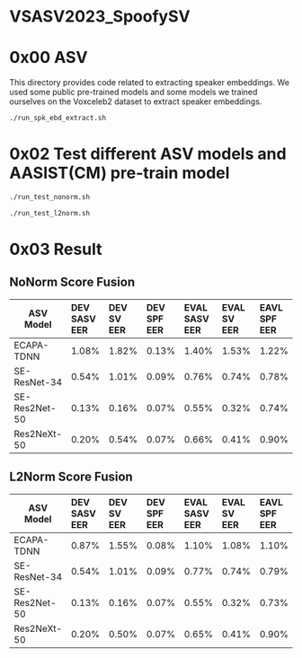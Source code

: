 # VSASV2023_SpoofySV

# 0x00 ASV
This directory provides code related to extracting speaker embeddings. 
We used some public pre-trained models and some models we trained ourselves on the Voxceleb2 dataset to extract speaker embeddings.
```bash
./run_spk_ebd_extract.sh
```
# 0x02 Test different ASV models and AASIST(CM) pre-train model

```bash
./run_test_nonorm.sh
```
```bash
./run_test_l2norm.sh
```

# 0x03 Result
## NoNorm Score Fusion

| ASV Model         | DEV SASV EER |  DEV SV EER   |  DEV SPF EER  | EVAL SASV EER |  EVAL SV EER   |   EAVL SPF EER | 
| ---------------   | :---------   | :---------    |  :------------| :---------    |  :---------    |  :------------ | 
| ECAPA-TDNN        |     1.08%    |     1.82%     |     0.13%     |     1.40%     |     1.53%      |       1.22%    |  
| SE-ResNet-34      |     0.54%    |     1.01%     |     0.09%     |     0.76%     |     0.74%      |       0.78%    |  
| SE-Res2Net-50     |     0.13%    |     0.16%     |     0.07%     |     0.55%     |     0.32%      |       0.74%    |  
| Res2NeXt-50       |     0.20%    |     0.54%     |     0.07%     |     0.66%     |     0.41%      |       0.90%    |  

## L2Norm Score Fusion
| ASV Model         | DEV SASV EER |  DEV SV EER   |  DEV SPF EER  | EVAL SASV EER |  EVAL SV EER   |   EAVL SPF EER | 
| ---------------   | :---------   | :---------    |  :------------| :---------    |  :---------    |  :------------ | 
| ECAPA-TDNN        |     0.87%    |     1.55%     |     0.08%     |     1.10%     |     1.08%      |       1.10%    |  
| SE-ResNet-34      |     0.54%    |     1.01%     |     0.09%     |     0.77%     |     0.74%      |       0.79%    |  
| SE-Res2Net-50     |     0.13%    |     0.16%     |     0.07%     |     0.55%     |     0.32%      |       0.73%    |  
| Res2NeXt-50       |     0.20%    |     0.50%     |     0.07%     |     0.65%     |     0.41%      |       0.90%    |  